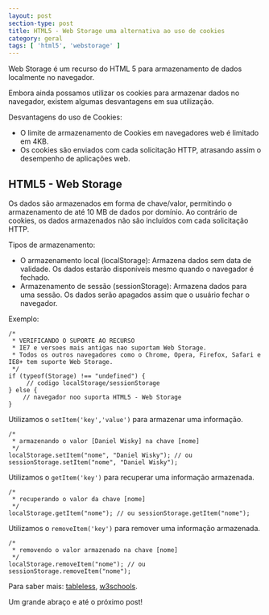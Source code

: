 ```yaml
---
layout: post
section-type: post
title: HTML5 - Web Storage uma alternativa ao uso de cookies
category: geral
tags: [ 'html5', 'webstorage' ]
---
```


Web Storage &eacute; um recurso do HTML 5 para armazenamento de dados localmente no navegador.

Embora ainda possamos utilizar os cookies para armazenar dados no navegador, existem algumas desvantagens em sua utiliza&ccedil;&atilde;o.

Desvantagens do uso de Cookies:

* O limite de armazenamento de Cookies em navegadores web &eacute; limitado em 4KB.
* Os cookies s&atilde;o enviados com cada solicita&ccedil;&atilde;o HTTP, atrasando assim o desempenho de aplica&ccedil;&otilde;es web.

## HTML5 - Web Storage

Os dados s&atilde;o armazenados em forma de chave/valor, permitindo o armazenamento de at&eacute; 10 MB de dados por dom&iacute;nio. Ao contr&aacute;rio de cookies, os dados armazenados n&atilde;o s&atilde;o inclu&iacute;dos com cada solicita&ccedil;&atilde;o HTTP.

Tipos de armazenamento:

* O armazenamento local (localStorage): Armazena dados sem data de validade. Os dados estar&atilde;o dispon&iacute;veis mesmo quando o navegador &eacute; fechado.
* Armazenamento de sess&atilde;o (sessionStorage): Armazena dados para uma sess&atilde;o. Os dados ser&atilde;o apagados assim que o usu&aacute;rio fechar o navegador.

Exemplo:

	/* 
	 * VERIFICANDO O SUPORTE AO RECURSO
	 * IE7 e versoes mais antigas nao suportam Web Storage. 
	 * Todos os outros navegadores como o Chrome, Opera, Firefox, Safari e IE8+ tem suporte Web Storage.
	 */
	if (typeof(Storage) !== "undefined") {
		 // codigo localStorage/sessionStorage
	} else {
		// navegador noo suporta HTML5 - Web Storage
	}
	
Utilizamos o `setItem('key','value')` para armazenar uma informa&ccedil;&atilde;o.

	/*
	 * armazenando o valor [Daniel Wisky] na chave [nome]
	 */
	localStorage.setItem("nome", "Daniel Wisky"); // ou sessionStorage.setItem("nome", "Daniel Wisky");

Utilizamos o `getItem('key')` para recuperar uma informa&ccedil;&atilde;o armazenada.

	/*
	 * recuperando o valor da chave [nome]
	 */
	localStorage.getItem("nome"); // ou sessionStorage.getItem("nome");

Utilizamos o `removeItem('key')` para remover uma informa&ccedil;&atilde;o armazenada.

	/*
	 * removendo o valor armazenado na chave [nome]
	 */
	localStorage.removeItem("nome"); // ou sessionStorage.removeItem("nome");

Para saber mais: 
[tableless](http://tableless.com.br/web-storage-html5/), 
[w3schools](http://www.w3schools.com/html/html5_webstorage.asp).

Um grande abra&ccedil;o e at&eacute; o pr&oacute;ximo post!